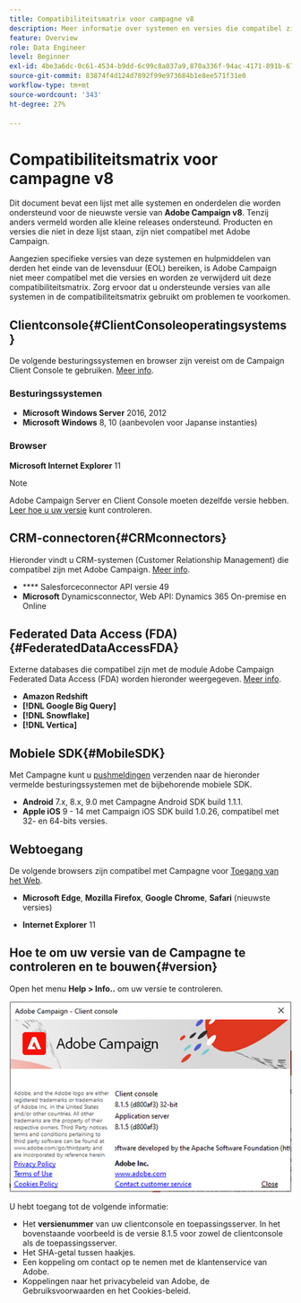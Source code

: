 ```yaml
---
title: Compatibiliteitsmatrix voor campagne v8
description: Meer informatie over systemen en versies die compatibel zijn met Campagne v8
feature: Overview
role: Data Engineer
level: Beginner
exl-id: 4be3a6dc-0c61-4534-b9dd-6c99c8a037a9,870a336f-94ac-4171-891b-67614feef6ef,bebdd930-c7f6-4629-a489-3c704b33f058,d493e613-eb61-43b1-9c6d-1bd881af0734
source-git-commit: 83874f4d124d7892f99e973684b1e8ee571f31e0
workflow-type: tm+mt
source-wordcount: '343'
ht-degree: 27%

---
```


# Compatibiliteitsmatrix voor campagne v8

Dit document bevat een lijst met alle systemen en onderdelen die worden ondersteund voor de nieuwste versie van **Adobe Campaign v8**. Tenzij anders vermeld worden alle kleine releases ondersteund. Producten en versies die niet in deze lijst staan, zijn niet compatibel met Adobe Campaign.

Aangezien specifieke versies van deze systemen en hulpmiddelen van derden het einde van de levensduur (EOL) bereiken, is Adobe Campaign niet meer compatibel met die versies en worden ze verwijderd uit deze compatibiliteitsmatrix. Zorg ervoor dat u ondersteunde versies van alle systemen in de compatibiliteitsmatrix gebruikt om problemen te voorkomen.

## Clientconsole{#ClientConsoleoperatingsystems}

De volgende besturingssystemen en browser zijn vereist om de Campaign Client Console te gebruiken. [Meer info](connect.md).

### Besturingssystemen

* **Microsoft Windows Server**  2016, 2012
* **Microsoft Windows** 8, 10 (aanbevolen voor Japanse instanties)

### Browser

**Microsoft Internet Explorer** 11

>[!NOTE]
>
>Adobe Campaign Server en Client Console moeten dezelfde versie hebben. [Leer hoe u uw versie](#version) kunt controleren.

## CRM-connectoren{#CRMconnectors}

Hieronder vindt u CRM-systemen (Customer Relationship Management) die compatibel zijn met Adobe Campaign. [Meer info](../connect/crm.md).

* **** Salesforceconnector API versie 49
* **Microsoft** Dynamicsconnector, Web API: Dynamics 365 On-premise en Online

## Federated Data Access (FDA){#FederatedDataAccessFDA}

Externe databases die compatibel zijn met de module Adobe Campaign Federated Data Access (FDA) worden hieronder weergegeven. [Meer info](../connect/fda.md).

* **Amazon Redshift**
* **[!DNL Google Big Query]**
* **[!DNL Snowflake]**
* **[!DNL Vertica]**

## Mobiele SDK{#MobileSDK}

Met Campagne kunt u [pushmeldingen](../send/push.md) verzenden naar de hieronder vermelde besturingssystemen met de bijbehorende mobiele SDK.

* **Android** 7.x, 8.x, 9.0 met Campagne Android SDK build 1.1.1.
* **Apple iOS** 9 - 14 met Campaign iOS SDK build 1.0.26, compatibel met 32- en 64-bits versies.

## Webtoegang

De volgende browsers zijn compatibel met Campagne voor [Toegang van het Web](connect.md#web-access).

* **Microsoft Edge**,  **Mozilla Firefox**,  **Google Chrome**,  **Safari**  (nieuwste versies)

* **Internet Explorer** 11

## Hoe te om uw versie van de Campagne te controleren en te bouwen{#version}

Open het menu **Help > Info..** om uw versie te controleren.

![](assets/ac-version.png)

U hebt toegang tot de volgende informatie:

* Het **versienummer** van uw clientconsole en toepassingsserver. In het bovenstaande voorbeeld is de versie 8.1.5 voor zowel de clientconsole als de toepassingsserver.
* Het SHA-getal tussen haakjes.
* Een koppeling om contact op te nemen met de klantenservice van Adobe.
* Koppelingen naar het privacybeleid van Adobe, de Gebruiksvoorwaarden en het Cookies-beleid.
